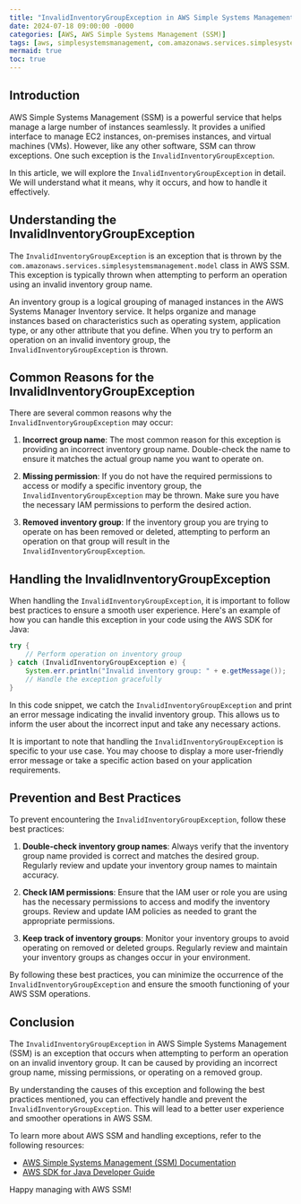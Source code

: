 ```yaml
---
title: "InvalidInventoryGroupException in AWS Simple Systems Management (SSM)"
date: 2024-07-18 09:00:00 -0000
categories: [AWS, AWS Simple Systems Management (SSM)]
tags: [aws, simplesystemsmanagement, com.amazonaws.services.simplesystemsmanagement.model]
mermaid: true
toc: true
---
```



## Introduction

AWS Simple Systems Management (SSM) is a powerful service that helps manage a large number of instances seamlessly. It provides a unified interface to manage EC2 instances, on-premises instances, and virtual machines (VMs). However, like any other software, SSM can throw exceptions. One such exception is the `InvalidInventoryGroupException`.

In this article, we will explore the `InvalidInventoryGroupException` in detail. We will understand what it means, why it occurs, and how to handle it effectively.

## Understanding the InvalidInventoryGroupException

The `InvalidInventoryGroupException` is an exception that is thrown by the `com.amazonaws.services.simplesystemsmanagement.model` class in AWS SSM. This exception is typically thrown when attempting to perform an operation using an invalid inventory group name.

An inventory group is a logical grouping of managed instances in the AWS Systems Manager Inventory service. It helps organize and manage instances based on characteristics such as operating system, application type, or any other attribute that you define. When you try to perform an operation on an invalid inventory group, the `InvalidInventoryGroupException` is thrown.

## Common Reasons for the InvalidInventoryGroupException

There are several common reasons why the `InvalidInventoryGroupException` may occur:

1. **Incorrect group name**: The most common reason for this exception is providing an incorrect inventory group name. Double-check the name to ensure it matches the actual group name you want to operate on.

2. **Missing permission**: If you do not have the required permissions to access or modify a specific inventory group, the `InvalidInventoryGroupException` may be thrown. Make sure you have the necessary IAM permissions to perform the desired action.

3. **Removed inventory group**: If the inventory group you are trying to operate on has been removed or deleted, attempting to perform an operation on that group will result in the `InvalidInventoryGroupException`.

## Handling the InvalidInventoryGroupException

When handling the `InvalidInventoryGroupException`, it is important to follow best practices to ensure a smooth user experience. Here's an example of how you can handle this exception in your code using the AWS SDK for Java:

```java
try {
    // Perform operation on inventory group
} catch (InvalidInventoryGroupException e) {
    System.err.println("Invalid inventory group: " + e.getMessage());
    // Handle the exception gracefully
}
```

In this code snippet, we catch the `InvalidInventoryGroupException` and print an error message indicating the invalid inventory group. This allows us to inform the user about the incorrect input and take any necessary actions.

It is important to note that handling the `InvalidInventoryGroupException` is specific to your use case. You may choose to display a more user-friendly error message or take a specific action based on your application requirements.

## Prevention and Best Practices

To prevent encountering the `InvalidInventoryGroupException`, follow these best practices:

1. **Double-check inventory group names**: Always verify that the inventory group name provided is correct and matches the desired group. Regularly review and update your inventory group names to maintain accuracy.

2. **Check IAM permissions**: Ensure that the IAM user or role you are using has the necessary permissions to access and modify the inventory groups. Review and update IAM policies as needed to grant the appropriate permissions.

3. **Keep track of inventory groups**: Monitor your inventory groups to avoid operating on removed or deleted groups. Regularly review and maintain your inventory groups as changes occur in your environment.

By following these best practices, you can minimize the occurrence of the `InvalidInventoryGroupException` and ensure the smooth functioning of your AWS SSM operations.

## Conclusion

The `InvalidInventoryGroupException` in AWS Simple Systems Management (SSM) is an exception that occurs when attempting to perform an operation on an invalid inventory group. It can be caused by providing an incorrect group name, missing permissions, or operating on a removed group.

By understanding the causes of this exception and following the best practices mentioned, you can effectively handle and prevent the `InvalidInventoryGroupException`. This will lead to a better user experience and smoother operations in AWS SSM.

To learn more about AWS SSM and handling exceptions, refer to the following resources:

- [AWS Simple Systems Management (SSM) Documentation](https://docs.aws.amazon.com/systems-manager/)
- [AWS SDK for Java Developer Guide](https://docs.aws.amazon.com/sdk-for-java/)

Happy managing with AWS SSM!
